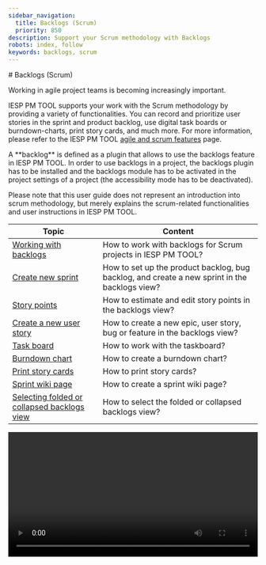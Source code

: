 ```yaml
---
sidebar_navigation:
  title: Backlogs (Scrum)
  priority: 850
description: Support your Scrum methodology with Backlogs
robots: index, follow
keywords: backlogs, scrum
---
```

<link rel="stylesheet" href="/style.css">
# Backlogs (Scrum)

Working in agile project teams is becoming increasingly important.

IESP PM TOOL supports your work with the Scrum methodology by providing a variety of functionalities. You can record and prioritize user stories in the sprint and product backlog, use digital task boards or burndown-charts, print story cards, and much more. For more information, please refer to the IESP PM TOOL [agile and scrum features](https://www.openproject.org/collaboration-software-features/agile-scrum-agile-project-management-openproject/) page.

<div class="glossary">A **backlog** is defined as a plugin that allows to use the backlogs feature in IESP PM TOOL. In order to use backlogs in a project, the backlogs plugin has to be installed and the backlogs module has to be activated in the project settings of a project (the accessibility mode has to be deactivated).</div>

Please note that this user guide does not represent an introduction into scrum methodology, but merely explains the scrum-related functionalities and user instructions in IESP PM TOOL.

| Topic                                                        | Content                                                      |
| ------------------------------------------------------------ | ------------------------------------------------------------ |
| [Working with backlogs](work-with-backlogs)                  | How to work with backlogs for Scrum projects in IESP PM TOOL? |
| [Create new sprint](manage-sprints)                          | How to set up the product backlog, bug backlog, and create a new sprint in the backlogs view? |
| [Story points](work-with-backlogs#working-withstory-points)  | How to estimate and edit story points in the backlogs view?  |
| [Create a new user story](work-with-backlogs#create-a-new-story) | How to create a new epic, user story, bug or feature in the backlogs view? |
| [Task board](taskboard)                                      | How to work with the taskboard?                              |
| [Burndown chart](work-with-backlogs#burndown-chart)          | How to create a burndown chart?                              |
| [Print story cards](work-with-backlogs#print-story-cards)    | How to print story cards?                                    |
| [Sprint wiki page](work-with-backlogs#sprint-wiki)           | How to create a sprint wiki page?                            |
| [Selecting folded or collapsed backlogs view](taskboard/#configure-backlogs-settings-under-my-account) | How to select the folded or collapsed backlogs view?         |

<video src="https://www.openproject.org/wp-content/uploads/2020/12/OpenProject-Agile-and-Scrum-Backlogs.mp4" type="video/mp4" controls="" style="width:100%"></video>
